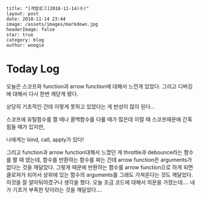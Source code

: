 ~~~
title: "[개발로그]2018-11-14(수)"
layout: post
date: 2018-11-14 23:44
image: /assets/images/markdown.jpg
headerImage: false
star: true
category: blog
author: woogie
~~~



# Today Log

오늘은 스코프와 function과 arrow function에 대해서 느낀게 있었다. 그리고 디버깅에 대해서 다시 한번 깨닫게 됐다. 

상당히 기초적인 건데 이렇게 못하고 있었다는 게 반성이 많이 된다...

스코프에 유틸함수를 짤 때나 콜백함수를 다룰 때가 많은데 이럴 때 스코프때문에 간혹 힘들 때가 있지만,

나에게는 bind, call, apply가 있다!

그리고 function과 arrow function대해서 느꼈던 게 throttle과 debounce라는 함수를 짤 때 였는데, 함수를 반환하는 함수를 짜는 건데 arrow function은 arguments가 없다는 것을 깨달았다. 그렇게 때문에 반환하는 함수를 arrow function으로 하게 되면 클로져가 되어서 상위에 있는 함수의 arguments를 그래도 가져온다는 것도 깨달았다. 이것을 잘 알아둬야겠구나 생각을 했다. 오늘 조금 코드에 대해서 의문을 가졌는데.... 내가 기초가 부족한 탓이라는 것을 깨달았다....  

